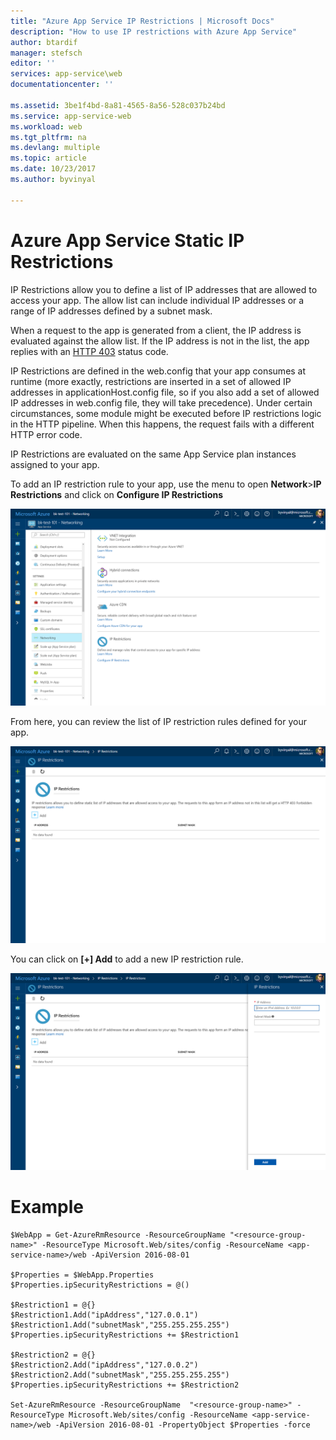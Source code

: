 ```yaml
---
title: "Azure App Service IP Restrictions | Microsoft Docs" 
description: "How to use IP restrictions with Azure App Service" 
author: btardif
manager: stefsch
editor: ''
services: app-service\web
documentationcenter: ''

ms.assetid: 3be1f4bd-8a81-4565-8a56-528c037b24bd
ms.service: app-service-web
ms.workload: web
ms.tgt_pltfrm: na
ms.devlang: multiple
ms.topic: article
ms.date: 10/23/2017
ms.author: byvinyal

---
```

# Azure App Service Static IP Restrictions #

IP Restrictions allow you to define a list of IP addresses that are allowed to access your app. The allow list can include individual IP addresses or a range of IP addresses defined by a subnet mask.

When a request to the app is generated from a client, the IP address is evaluated against the allow list. If the IP address is not in the list, the app replies with an [HTTP 403](https://en.wikipedia.org/wiki/HTTP_403) status code.

IP Restrictions are defined in the web.config that your app consumes at runtime (more exactly, restrictions are inserted in a set of allowed IP addresses in applicationHost.config file, so if you also add a set of allowed IP addresses in web.config file, they will take precedence). Under certain circumstances, some module might be executed before IP restrictions logic in the HTTP pipeline. When this happens, the request fails with a different HTTP error code.

IP Restrictions are evaluated on the same App Service plan instances assigned to your app.

To add an IP restriction rule to your app, use the menu to open **Network**>**IP Restrictions** and click on **Configure IP Restrictions**

![IP restrictions](media/app-service-ip-restrictions/ip-restrictions.png)  

From here, you can review the list of IP restriction rules defined for your app.

![list IP restrictions](media/app-service-ip-restrictions/browse-ip-restrictions.png)

You can click on **[+] Add** to add a new IP restriction rule.

![add IP restrictions](media/app-service-ip-restrictions/add-ip-restrictions.png)

# Example #
```
$WebApp = Get-AzureRmResource -ResourceGroupName "<resource-group-name>" -ResourceType Microsoft.Web/sites/config -ResourceName <app-service-name>/web -ApiVersion 2016-08-01

$Properties = $WebApp.Properties
$Properties.ipSecurityRestrictions = @()

$Restriction1 = @{}
$Restriction1.Add("ipAddress","127.0.0.1")
$Restriction1.Add("subnetMask","255.255.255.255")
$Properties.ipSecurityRestrictions += $Restriction1

$Restriction2 = @{}
$Restriction2.Add("ipAddress","127.0.0.2")
$Restriction2.Add("subnetMask","255.255.255.255")
$Properties.ipSecurityRestrictions += $Restriction2

Set-AzureRmResource -ResourceGroupName  "<resource-group-name>" -ResourceType Microsoft.Web/sites/config -ResourceName <app-service-name>/web -ApiVersion 2016-08-01 -PropertyObject $Properties -force
```
